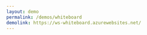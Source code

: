 ```yaml
---
layout: demo
permalink: /demos/whiteboard
demolink: https://ws-whiteboard.azurewebsites.net/
---
```

